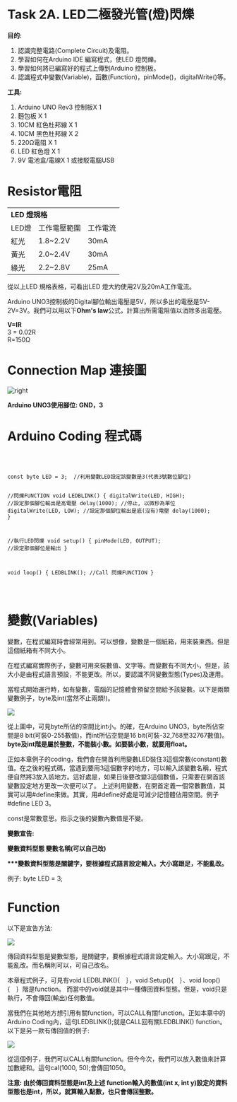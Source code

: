 <h1>Task 2A. LED二極發光管(燈)閃爍</h1><p>

 <B>目的:</B>
1) 認識完整電路(Complete Circuit)及電阻。
2) 學習如何在Arduino IDE 編寫程式，使LED 燈閃爍。
3) 學習如何將已編寫好的程式上傳到Arduino 控制板。
4) 認識程式中變數(Variable)，函數(Function)，pinMode()，digitalWrite()等。
 
<p>
 
 <B>工具:</B>
1) Arduino UNO Rev3 控制板X 1
2) 麪包板 X 1
3) 10CM 紅色杜邦線 X 1
4) 10CM 黑色杜邦線 X 2
5) 220Ω電阻 X 1
6) LED 紅色燈 X 1
7) 9V 電池盒/電線X 1 或接駁電腦USB

 <h1>Resistor電阻</h1><p>
 
 <table>
  <tr><td colspan="3"><B>LED 燈規格</B></td></tr>
  <tr><td>LED燈</td><td>工作電壓範圍</td><td>工作電流</td></tr>
 <tr><td>紅光</td><td> 1.8~2.2V</td><td> 30mA</td></tr>
 <tr><td>黃光</td><td> 2.0~2.4V</td><td> 30mA</td></tr>
 <tr><td>綠光</td><td> 2.2~2.8V</td><td> 25mA</td></tr>
 </table>
 
 從以上LED 規格表格，可看出LED 燈大約使用2V及20mA工作電流。<P>
  
 Arduino UNO3控制板的Digital腳位輸出電壓是5V，所以多出的電壓是5V-2V=3V。我們可以用以下<B>Ohm's law</B>公式，計算出所需電阻值以消除多出電壓。<P>
  
 <B>V=IR</B><br>
 3 = 0.02R<br>
 R=150Ω<br>
 
<h1>Connection Map 連接圖</h1><p>
<img src="https://www.meteam.org/1st_STEM2022/GithubWebpage/T02LED_b.png" alt="right"><p>

 <B>Arduino UNO3使用腳位: GND，3</B> 
  
<h1>Arduino Coding 程式碼</h1>
<BR>
<pre><code>
const byte LED = 3;  //利用變數LED設定該變數是3(代表3號數位腳位)

//閃爍FUNCTION
void LEDBLINK()
{
digitalWrite(LED, HIGH); //設定那個腳位輸出是高電壓
delay(1000);             //停止, 以微秒為單位
digitalWrite(LED, LOW);  //設定那個腳位輸出是底(沒有)電壓
delay(1000);
}

//執行LED閃爍
void setup()
{
pinMode(LED, OUTPUT);  //設定那個腳位是輸出
}

void loop()
{
LEDBLINK();             //Call 閃爍FUNCTION
}

</code></pre><p>
<h1>變數(Variables)</h1><p>
變數，在程式編寫時會經常用到。可以想像，變數是一個紙箱，用來裝東西。但是這個紙箱有不同大小。<p>在程式編寫實際例子，變數可用來裝數值、文字等。而變數有不同大小，但是，該大小是由程式語言預設，不能更改。所以，要認識不同變數型態(Types)及運用。<p>
當程式開始運行時，如有變數，電腦的記憶體會預留空間給予該變數。以下是兩類變數例子，byte及int(當然不止兩類!)。<p>
<img src="https://www.meteam.org/1st_STEM2022/GithubWebpage/T02LED02b.png"><p><p>
從上圖中，可見byte所佔的空間比int小。的確，在Arduino UNO3，byte所佔空間是8 bit(可裝0-255數值)，而int所佔空間是16 bit(可裝-32,768至32767數值)。<B>byte及int階是屬於整數，不能裝小數。如要裝小數，就要用float。</B><p>
正如本章例子的coding，我們會在開首利用變數LED裝住3這個常數(constant)數值。在之後的程式碼，當遇到要用3這個數字的地方，可以輸入該變數名稱，程式便自然將3放入該地方。這好處是，如果日後要改變3這個數值，只需要在開首該變數設定地方更改一次便可以了。
上述利用變數，在開首定義一個常數數值，其實可以用#define來做。其實，用#define好處是可減少記憶體佔用空間。例子#define LED 3。<p>

const是常數意思。指示之後的變數內數值是不變。<p>
 
<B>變數宣告:</B><p>
<B>變數資料型態   變數名稱(可以自己改)</B><p>
<B>***變數資料型態是關鍵字，要根據程式語言設定輸入。大小寫跟足，不能亂改。</B> <p>
 例子: byte LED = 3; <p>

<h1>Function</h1><p>
以下是宣告方法: <p>
<img src="https://www.meteam.org/1st_STEM2022/GithubWebpage/func01.png"><p> 
傳回資料型態是變數型態，是關鍵字，要根據程式語言設定輸入。大小寫跟足，不能亂改。而名稱則可以，可自己改名。<p> 
本章程式例子，可見有void LEDBLINK(){　｝，void Setup(){　｝、void loop(){　｝階是function。 而當中的void就是其中一種傳回資料型態。但是，void只是執行，不會傳回(輸出)任何數值。<p> 
當我們在其他地方想引用有關function，可以CALL有關function。正如本章中的Arduino Coding內，這句LEDBLINK();就是CALL回有關LEDBLINK() function。
以下是另一款有傳回值的例子: <p> 
<img src="https://www.meteam.org/1st_STEM2022/GithubWebpage/func02.png"><p> 
<p>
從這個例子，我們可以CALL有關function。但今今次，我們可以放入數值來計算加數總和。這句cal(1000, 50);會傳回1050。<p> 
 <B>注意: 由於傳回資料型態是int及上述 function輸入的數值(int x, int y)設定的資料型態也是int，所以，就算輸入點數，也只會傳回整數。</B><p>



